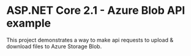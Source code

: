 # ASP.NET Core 2.1 - Azure Blob API example

This project demonstrates a way to make api requests to upload & download files to Azure Storage Blob.
